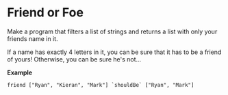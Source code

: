 # Friend or Foe

Make a program that filters a list of strings and returns a list with only your friends name in it.

If a name has exactly 4 letters in it, you can be sure that it has to be a friend of yours! Otherwise, you can be sure he's not...

**Example**
```
friend ["Ryan", "Kieran", "Mark"] `shouldBe` ["Ryan", "Mark"]
```